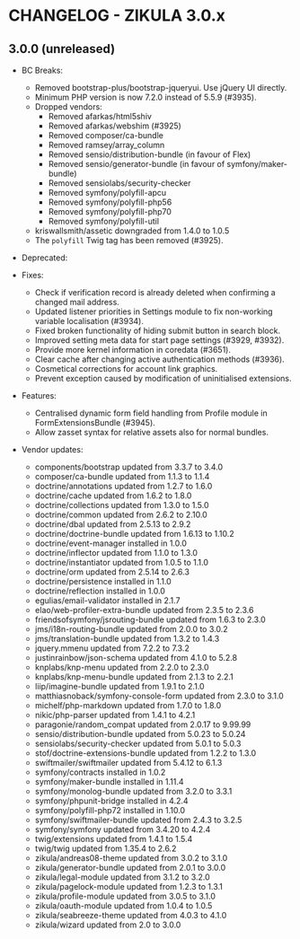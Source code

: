 CHANGELOG - ZIKULA 3.0.x
========================

3.0.0 (unreleased)
------------------

 - BC Breaks:
    - Removed bootstrap-plus/bootstrap-jqueryui. Use jQuery UI directly.
    - Minimum PHP version is now 7.2.0 instead of 5.5.9 (#3935).
    - Dropped vendors:
        - Removed afarkas/html5shiv
        - Removed afarkas/webshim (#3925)
        - Removed composer/ca-bundle
        - Removed ramsey/array_column
        - Removed sensio/distribution-bundle (in favour of Flex)
        - Removed sensio/generator-bundle (in favour of symfony/maker-bundle)
        - Removed sensiolabs/security-checker
        - Removed symfony/polyfill-apcu
        - Removed symfony/polyfill-php56
        - Removed symfony/polyfill-php70
        - Removed symfony/polyfill-util
    - kriswallsmith/assetic downgraded from 1.4.0 to 1.0.5
    - The `polyfill` Twig tag has been removed (#3925).

 - Deprecated:

 - Fixes:
    - Check if verification record is already deleted when confirming a changed mail address.
    - Updated listener priorities in Settings module to fix non-working variable localisation (#3934).
    - Fixed broken functionality of hiding submit button in search block.
    - Improved setting meta data for start page settings (#3929, #3932).
    - Provide more kernel information in coredata (#3651).
    - Clear cache after changing active authentication methods (#3936).
    - Cosmetical corrections for account link graphics.
    - Prevent exception caused by modification of uninitialised extensions.

 - Features:
    - Centralised dynamic form field handling from Profile module in FormExtensionsBundle (#3945).
    - Allow zasset syntax for relative assets also for normal bundles.

 - Vendor updates:
    - components/bootstrap updated from 3.3.7 to 3.4.0
    - composer/ca-bundle updated from 1.1.3 to 1.1.4
    - doctrine/annotations updated from 1.2.7 to 1.6.0
    - doctrine/cache updated from 1.6.2 to 1.8.0
    - doctrine/collections updated from 1.3.0 to 1.5.0
    - doctrine/common updated from 2.6.2 to 2.10.0
    - doctrine/dbal updated from 2.5.13 to 2.9.2
    - doctrine/doctrine-bundle updated from 1.6.13 to 1.10.2
    - doctrine/event-manager installed in 1.0.0
    - doctrine/inflector updated from 1.1.0 to 1.3.0
    - doctrine/instantiator updated from 1.0.5 to 1.1.0
    - doctrine/orm updated from 2.5.14 to 2.6.3
    - doctrine/persistence installed in 1.1.0
    - doctrine/reflection installed in 1.0.0
    - egulias/email-validator installed in 2.1.7
    - elao/web-profiler-extra-bundle updated from 2.3.5 to 2.3.6
    - friendsofsymfony/jsrouting-bundle updated from 1.6.3 to 2.3.0
    - jms/i18n-routing-bundle updated from 2.0.0 to 3.0.2
    - jms/translation-bundle updated from 1.3.2 to 1.4.3
    - jquery.mmenu updated from 7.2.2 to 7.3.2
    - justinrainbow/json-schema updated from 4.1.0 to 5.2.8
    - knplabs/knp-menu updated from 2.2.0 to 2.3.0
    - knplabs/knp-menu-bundle updated from 2.1.3 to 2.2.1
    - liip/imagine-bundle updated from 1.9.1 to 2.1.0
    - matthiasnoback/symfony-console-form updated from 2.3.0 to 3.1.0
    - michelf/php-markdown updated from 1.7.0 to 1.8.0
    - nikic/php-parser updated from 1.4.1 to 4.2.1
    - paragonie/random_compat updated from 2.0.17 to 9.99.99
    - sensio/distribution-bundle updated from 5.0.23 to 5.0.24
    - sensiolabs/security-checker updated from 5.0.1 to 5.0.3
    - stof/doctrine-extensions-bundle updated from 1.2.2 to 1.3.0
    - swiftmailer/swiftmailer updated from 5.4.12 to 6.1.3
    - symfony/contracts installed in 1.0.2
    - symfony/maker-bundle installed in 1.11.4
    - symfony/monolog-bundle updated from 3.2.0 to 3.3.1
    - symfony/phpunit-bridge installed in 4.2.4
    - symfony/polyfill-php72 installed in 1.10.0
    - symfony/swiftmailer-bundle updated from 2.4.3 to 3.2.5
    - symfony/symfony updated from 3.4.20 to 4.2.4
    - twig/extensions updated from 1.4.1 to 1.5.4
    - twig/twig updated from 1.35.4 to 2.6.2
    - zikula/andreas08-theme updated from 3.0.2 to 3.1.0
    - zikula/generator-bundle updated from 2.0.1 to 3.0.0
    - zikula/legal-module updated from 3.1.2 to 3.2.0
    - zikula/pagelock-module updated from 1.2.3 to 1.3.1
    - zikula/profile-module updated from 3.0.5 to 3.1.0
    - zikula/oauth-module updated from 1.0.4 to 1.0.5
    - zikula/seabreeze-theme updated from 4.0.3 to 4.1.0
    - zikula/wizard updated from 2.0 to 3.0.0



